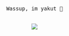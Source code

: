 <p align="center">
 <br><br>
  <samp>
    Wassup, im yakut 👋<br><br>
    <br><img src="https://count.getloli.com/get/@yakut?theme=asoul">
</p>
